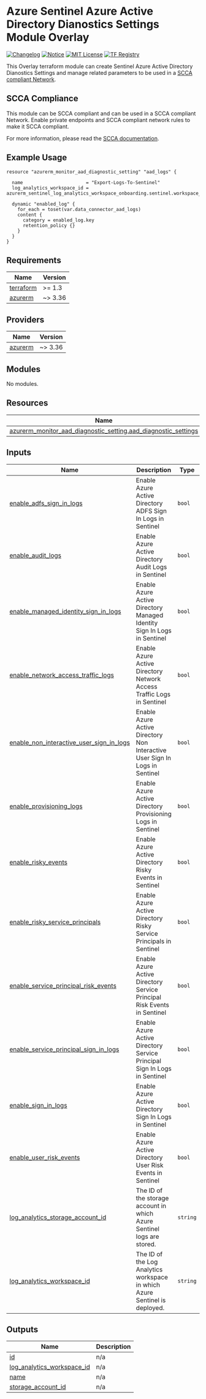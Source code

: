 # Azure Sentinel Azure Active Directory Dianostics Settings Module Overlay

[![Changelog](https://img.shields.io/badge/changelog-release-green.svg)](CHANGELOG.md) [![Notice](https://img.shields.io/badge/notice-copyright-yellow.svg)](NOTICE) [![MIT License](https://img.shields.io/badge/license-MIT-orange.svg)](LICENSE) [![TF Registry](https://img.shields.io/badge/terraform-registry-blue.svg)](https://registry.terraform.io/modules/azurenoops/overlays-sentinel/azurerm/)

This Overlay terraform module can create Sentinel Azure Active Directory Dianostics Settings and manage related parameters to be used in a [SCCA compliant Network](https://registry.terraform.io/modules/azurenoops/overlays-management-hub/azurerm/latest).

## SCCA Compliance

This module can be SCCA compliant and can be used in a SCCA compliant Network. Enable private endpoints and SCCA compliant network rules to make it SCCA compliant.

For more information, please read the [SCCA documentation](https://docs.microsoft.com/en-us/azure/azure-government/documentation-government-get-started-connect-with-cli).

## Example Usage

```hcl  
resource "azurerm_monitor_aad_diagnostic_setting" "aad_logs" {

  name                       = "Export-Logs-To-Sentinel"
  log_analytics_workspace_id = azurerm_sentinel_log_analytics_workspace_onboarding.sentinel.workspace_id

  dynamic "enabled_log" {
    for_each = toset(var.data_connector_aad_logs)
    content {
      category = enabled_log.key
      retention_policy {}
    }
  }
}
```
<!-- BEGIN_TF_DOCS -->
## Requirements

| Name | Version |
|------|---------|
| <a name="requirement_terraform"></a> [terraform](#requirement\_terraform) | >= 1.3 |
| <a name="requirement_azurerm"></a> [azurerm](#requirement\_azurerm) | ~> 3.36 |

## Providers

| Name | Version |
|------|---------|
| <a name="provider_azurerm"></a> [azurerm](#provider\_azurerm) | ~> 3.36 |

## Modules

No modules.

## Resources

| Name | Type |
|------|------|
| [azurerm_monitor_aad_diagnostic_setting.aad_diagnostic_settings](https://registry.terraform.io/providers/hashicorp/azurerm/latest/docs/resources/monitor_aad_diagnostic_setting) | resource |

## Inputs

| Name | Description | Type | Default | Required |
|------|-------------|------|---------|:--------:|
| <a name="input_enable_adfs_sign_in_logs"></a> [enable\_adfs\_sign\_in\_logs](#input\_enable\_adfs\_sign\_in\_logs) | Enable Azure Active Directory ADFS Sign In Logs in Sentinel | `bool` | `false` | no |
| <a name="input_enable_audit_logs"></a> [enable\_audit\_logs](#input\_enable\_audit\_logs) | Enable Azure Active Directory Audit Logs in Sentinel | `bool` | `false` | no |
| <a name="input_enable_managed_identity_sign_in_logs"></a> [enable\_managed\_identity\_sign\_in\_logs](#input\_enable\_managed\_identity\_sign\_in\_logs) | Enable Azure Active Directory Managed Identity Sign In Logs in Sentinel | `bool` | `false` | no |
| <a name="input_enable_network_access_traffic_logs"></a> [enable\_network\_access\_traffic\_logs](#input\_enable\_network\_access\_traffic\_logs) | Enable Azure Active Directory Network Access Traffic Logs in Sentinel | `bool` | `false` | no |
| <a name="input_enable_non_interactive_user_sign_in_logs"></a> [enable\_non\_interactive\_user\_sign\_in\_logs](#input\_enable\_non\_interactive\_user\_sign\_in\_logs) | Enable Azure Active Directory Non Interactive User Sign In Logs in Sentinel | `bool` | `false` | no |
| <a name="input_enable_provisioning_logs"></a> [enable\_provisioning\_logs](#input\_enable\_provisioning\_logs) | Enable Azure Active Directory Provisioning Logs in Sentinel | `bool` | `false` | no |
| <a name="input_enable_risky_events"></a> [enable\_risky\_events](#input\_enable\_risky\_events) | Enable Azure Active Directory Risky Events in Sentinel | `bool` | `false` | no |
| <a name="input_enable_risky_service_principals"></a> [enable\_risky\_service\_principals](#input\_enable\_risky\_service\_principals) | Enable Azure Active Directory Risky Service Principals in Sentinel | `bool` | `false` | no |
| <a name="input_enable_service_principal_risk_events"></a> [enable\_service\_principal\_risk\_events](#input\_enable\_service\_principal\_risk\_events) | Enable Azure Active Directory Service Principal Risk Events in Sentinel | `bool` | `false` | no |
| <a name="input_enable_service_principal_sign_in_logs"></a> [enable\_service\_principal\_sign\_in\_logs](#input\_enable\_service\_principal\_sign\_in\_logs) | Enable Azure Active Directory Service Principal Sign In Logs in Sentinel | `bool` | `false` | no |
| <a name="input_enable_sign_in_logs"></a> [enable\_sign\_in\_logs](#input\_enable\_sign\_in\_logs) | Enable Azure Active Directory Sign In Logs in Sentinel | `bool` | `false` | no |
| <a name="input_enable_user_risk_events"></a> [enable\_user\_risk\_events](#input\_enable\_user\_risk\_events) | Enable Azure Active Directory User Risk Events in Sentinel | `bool` | `false` | no |
| <a name="input_log_analytics_storage_account_id"></a> [log\_analytics\_storage\_account\_id](#input\_log\_analytics\_storage\_account\_id) | The ID of the storage account in which Azure Sentinel logs are stored. | `string` | n/a | yes |
| <a name="input_log_analytics_workspace_id"></a> [log\_analytics\_workspace\_id](#input\_log\_analytics\_workspace\_id) | The ID of the Log Analytics workspace in which Azure Sentinel is deployed. | `string` | n/a | yes |

## Outputs

| Name | Description |
|------|-------------|
| <a name="output_id"></a> [id](#output\_id) | n/a |
| <a name="output_log_analytics_workspace_id"></a> [log\_analytics\_workspace\_id](#output\_log\_analytics\_workspace\_id) | n/a |
| <a name="output_name"></a> [name](#output\_name) | n/a |
| <a name="output_storage_account_id"></a> [storage\_account\_id](#output\_storage\_account\_id) | n/a |
<!-- END_TF_DOCS -->